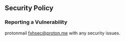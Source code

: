 ## Security Policy

### Reporting a Vulnerability

protonmail [fxhsec@proton.me](mailto:fxhsec@proton.me) with any security issues.
